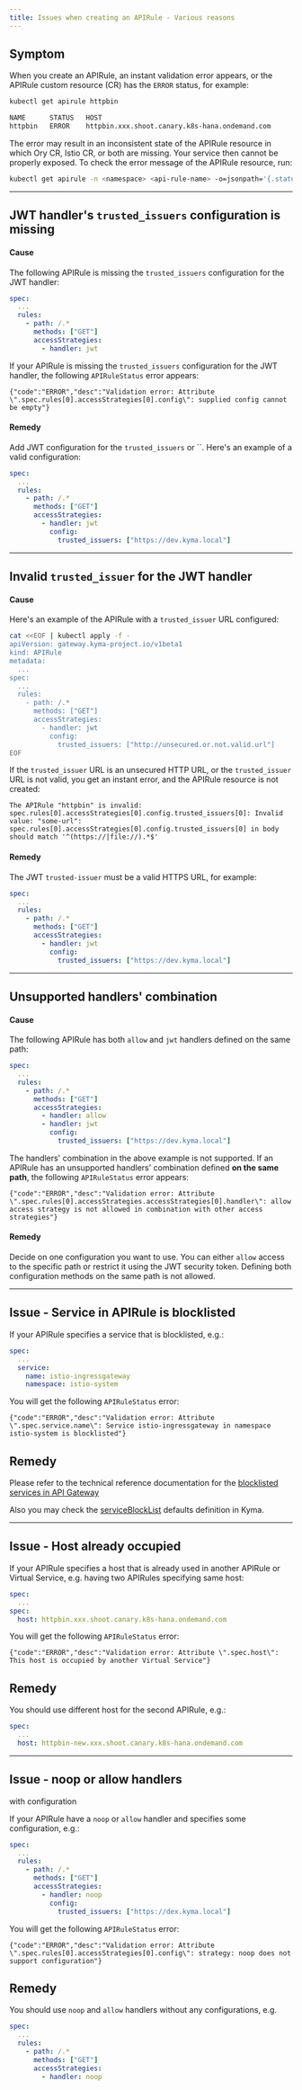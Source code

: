 ```yaml
---
title: Issues when creating an APIRule - Various reasons
---
```


## Symptom

When you create an APIRule, an instant validation error appears, or the APIRule custom resource (CR) has the `ERROR` status, for example:

```bash
kubectl get apirule httpbin

NAME      STATUS   HOST
httpbin   ERROR    httpbin.xxx.shoot.canary.k8s-hana.ondemand.com
```

The error may result in an inconsistent state of the APIRule resource in which Ory CR, Istio CR, or both are missing. Your service then cannot be properly exposed.
To check the error message of the APIRule resource, run:

```bash
kubectl get apirule -n <namespace> <api-rule-name> -o=jsonpath='{.status.APIRuleStatus}'
```
---
## JWT handler's `trusted_issuers` configuration is missing
#### Cause

The following APIRule is missing the `trusted_issuers` configuration for the JWT handler:

```yaml
spec:
  ...
  rules:
    - path: /.*
      methods: ["GET"]
      accessStrategies:
        - handler: jwt
```

If your APIRule is missing the `trusted_issuers` configuration for the JWT handler, the following `APIRuleStatus` error appears:

```
{"code":"ERROR","desc":"Validation error: Attribute \".spec.rules[0].accessStrategies[0].config\": supplied config cannot be empty"}
```

#### Remedy

Add JWT configuration for the `trusted_issuers` or ``. Here's an example of a valid configuration:

```yaml
spec:
  ...
  rules:
    - path: /.*
      methods: ["GET"]
      accessStrategies:
        - handler: jwt
          config:
            trusted_issuers: ["https://dev.kyma.local"]
```
---
## Invalid `trusted_issuer` for the JWT handler
#### Cause

Here's an example of the APIRule with a `trusted_issuer` URL configured:

```bash
cat <<EOF | kubectl apply -f -
apiVersion: gateway.kyma-project.io/v1beta1
kind: APIRule
metadata:
  ...
spec:
  ...
  rules:
    - path: /.*
      methods: ["GET"]
      accessStrategies:
        - handler: jwt
          config:
            trusted_issuers: ["http://unsecured.or.not.valid.url"]
EOF
```

If the `trusted_issuer` URL is an unsecured HTTP URL, or the `trusted_issuer` URL is not valid, you get an instant error, and the APIRule resource is not created:

```
The APIRule "httpbin" is invalid: spec.rules[0].accessStrategies[0].config.trusted_issuers[0]: Invalid value: "some-url": spec.rules[0].accessStrategies[0].config.trusted_issuers[0] in body should match '^(https://|file://).*$'
```

#### Remedy

The JWT `trusted-issuer` must be a valid HTTPS URL, for example:

```yaml
spec:
  ...
  rules:
    - path: /.*
      methods: ["GET"]
      accessStrategies:
        - handler: jwt
          config:
            trusted_issuers: ["https://dev.kyma.local"]
```
---
## Unsupported handlers' combination
#### Cause

The following APIRule has both `allow` and `jwt` handlers defined on the same path:

```yaml
spec:
  ...
  rules:
    - path: /.*
      methods: ["GET"]
      accessStrategies:
        - handler: allow
        - handler: jwt
          config:
            trusted_issuers: ["https://dev.kyma.local"]
```

The handlers' combination in the above example is not supported. If an APIRule has an unsupported handlers' combination defined **on the same path**, the following `APIRuleStatus` error appears:

```
{"code":"ERROR","desc":"Validation error: Attribute \".spec.rules[0].accessStrategies.accessStrategies[0].handler\": allow access strategy is not allowed in combination with other access strategies"}
```

#### Remedy

Decide on one configuration you want to use. You can either `allow` access to the specific path or restrict it using the JWT security token. Defining both configuration methods on the same path is not allowed.

---
## Issue - Service in APIRule is blocklisted

If your APIRule specifies a service that is blocklisted, e.g.:

```yaml
spec:
  ...
  service:
    name: istio-ingressgateway
    namespace: istio-system
```

You will get the following `APIRuleStatus` error:

```
{"code":"ERROR","desc":"Validation error: Attribute \".spec.service.name\": Service istio-ingressgateway in namespace istio-system is blocklisted"}
```

## Remedy

Please refer to the technical reference documentation for the [blocklisted services in API Gateway](https://kyma-project.io/docs/kyma/latest/05-technical-reference/apix-03-blacklisted-services/)

Also you may check the [serviceBlockList](https://github.com/kyma-project/kyma/blob/main/resources/api-gateway/values.yaml) defaults definition in Kyma.

---
## Issue - Host already occupied

If your APIRule specifies a host that is already used in another APIRule or Virtual Service, e.g. having two APIRules specifying same host:

```yaml
spec:
  ...
spec:
  host: httpbin.xxx.shoot.canary.k8s-hana.ondemand.com
```

You will get the following `APIRuleStatus` error:

```
{"code":"ERROR","desc":"Validation error: Attribute \".spec.host\": This host is occupied by another Virtual Service"}
```

## Remedy

You should use different host for the second APIRule, e.g.:

```yaml
spec:
  ...
  host: httpbin-new.xxx.shoot.canary.k8s-hana.ondemand.com
```

---
## Issue - noop or allow handlers 
with configuration

If your APIRule have a `noop` or `allow` handler and specifies some configuration, e.g.:

```yaml
spec:
  ...
  rules:
    - path: /.*
      methods: ["GET"]
      accessStrategies:
        - handler: noop
          config:
            trusted_issuers: ["https://dex.kyma.local"]
```

You will get the following `APIRuleStatus` error:

```
{"code":"ERROR","desc":"Validation error: Attribute \".spec.rules[0].accessStrategies[0].config\": strategy: noop does not support configuration"}
```

## Remedy

You should use `noop` and `allow` handlers without any configurations, e.g.

```yaml
spec:
  ...
  rules:
    - path: /.*
      methods: ["GET"]
      accessStrategies:
        - handler: noop
```
